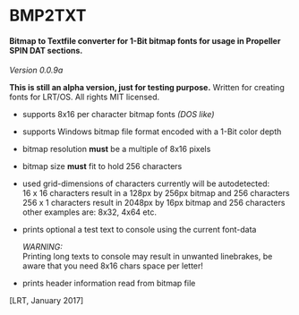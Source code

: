 # BMP2TXT
#### Bitmap to Textfile converter for 1-Bit bitmap fonts for usage in Propeller SPIN DAT sections.
*Version 0.0.9a*  

__This is still an alpha version, just for testing purpose.__
Written for creating fonts for LRT/OS. All rights MIT licensed.

* supports 8x16 per character bitmap fonts *(DOS like)*
* supports Windows bitmap file format encoded with a 1-Bit color depth
* bitmap resolution __must__ be a multiple of 8x16 pixels
* bitmap size __must__ fit to hold 256 characters
* used grid-dimensions of characters currently will be autodetected:  
  16 x 16 characters result in a 128px by 256px bitmap and 256 characters  
  256 x 1 characters result in 2048px by 16px bitmap and 256 characters  
  other examples are: 8x32, 4x64 etc.
* prints optional a test text to console using the current font-data  
  
  _WARNING:_   
  Printing long texts to console may result in unwanted linebrakes, be aware that you need 8x16 chars space per letter!
* prints header information read from bitmap file

[LRT, January 2017]
